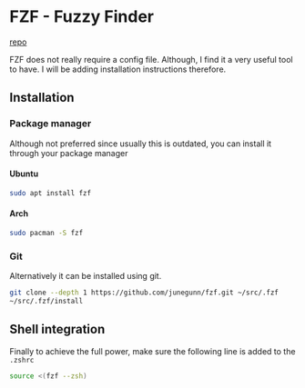 # FZF - Fuzzy Finder

[repo](https://github.com/junegunn/fzf)

FZF does not really require a config file.
Although, I find it a very useful tool to have.
I will be adding installation instructions therefore.

## Installation

### Package manager

Although not preferred since usually this is outdated,
you can install it through your package manager

#### Ubuntu

```sh
sudo apt install fzf
```

#### Arch

```sh
sudo pacman -S fzf
```

### Git

Alternatively it can be installed using git.

```sh
git clone --depth 1 https://github.com/junegunn/fzf.git ~/src/.fzf
~/src/.fzf/install
```

## Shell integration

Finally to achieve the full power,
make sure the following line is added to the `.zshrc`

```sh
source <(fzf --zsh)
```
